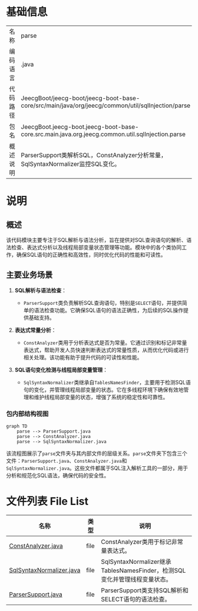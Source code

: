 # 基础信息

|      |      |
|------|------|
| 名称 | parse |
| 编码语言 | .java |
| 代码路径 | JeecgBoot/jeecg-boot/jeecg-boot-base-core/src/main/java/org/jeecg/common/util/sqlInjection/parse |
| 包名 | JeecgBoot.jeecg-boot.jeecg-boot-base-core.src.main.java.org.jeecg.common.util.sqlInjection.parse |
| 概述说明 | ParserSupport类解析SQL，ConstAnalyzer分析常量，SqlSyntaxNormalizer监控SQL变化。 |

# 说明

## 概述
该代码模块主要专注于SQL解析与语法分析，旨在提供对SQL查询语句的解析、语法检查、表达式分析以及线程局部变量状态管理等功能。模块中的各个类协同工作，确保SQL语句的正确性和高效性，同时优化代码的性能和可读性。

## 主要业务场景
1. **SQL解析与语法检查**：
   - `ParserSupport`类负责解析SQL查询语句，特别是`SELECT`语句，并提供简单的语法检查功能。它确保SQL语句的语法正确性，为后续的SQL操作提供基础支持。

2. **表达式常量分析**：
   - `ConstAnalyzer`类用于分析表达式是否为常量。它通过识别和标记非常量表达式，帮助开发人员快速判断表达式的常量性质，从而优化代码或进行相关处理。该功能有助于提升代码的可读性和性能。

3. **SQL语句变化检测与线程局部变量管理**：
   - `SqlSyntaxNormalizer`类继承自`TablesNamesFinder`，主要用于检测SQL语句的变化，并管理线程局部变量的状态。它在多线程环境下确保有效地管理和维护线程局部变量的状态，增强了系统的稳定性和可靠性。


### 包内部结构视图

```mermaid
graph TD
    parse --> ParserSupport.java
    parse --> ConstAnalyzer.java
    parse --> SqlSyntaxNormalizer.java
```

该流程图展示了`parse`文件夹与其内部文件的层级关系。`parse`文件夹下包含三个文件：`ParserSupport.java`、`ConstAnalyzer.java`和`SqlSyntaxNormalizer.java`。这些文件都属于SQL注入解析工具的一部分，用于分析和规范化SQL语法，确保代码的安全性。

# 文件列表 File List

| 名称   | 类型  | 说明 |
|-------|------|-------------|
| [ConstAnalyzer.java](ConstAnalyzer.md) | file | ConstAnalyzer类用于标记非常量表达式。 |
| [SqlSyntaxNormalizer.java](SqlSyntaxNormalizer.md) | file | SqlSyntaxNormalizer继承TablesNamesFinder，检测SQL变化并管理线程变量状态。 |
| [ParserSupport.java](ParserSupport.md) | file | ParserSupport类支持SQL解析和SELECT语句的语法检查。 |


